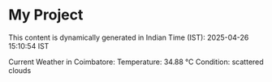 # My Project

This content is dynamically generated in Indian Time (IST): 2025-04-26 15:10:54 IST


Current Weather in Coimbatore:
Temperature: 34.88 °C
Condition: scattered clouds
